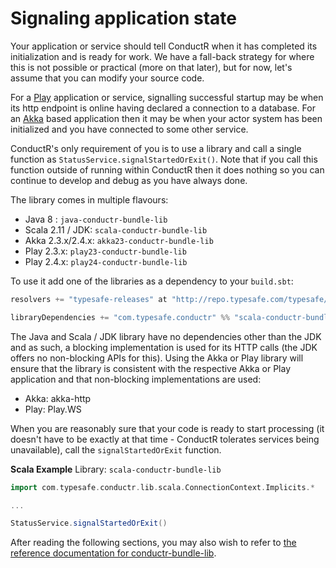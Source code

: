 # Signaling application state

Your application or service should tell ConductR when it has completed its initialization and is ready for work. We have a fall-back strategy for where this is not possible or practical (more on that later), but for now, let's assume that you can modify your source code.

For a [Play](https://www.playframework.com/) application or service, signalling successful startup may be when its http endpoint is online having declared a connection to a database. For an [Akka](http://akka.io/) based application then it may be when your actor system has been initialized and you have connected to some other service.

ConductR's only requirement of you is to use a library and call a single function as `StatusService.signalStartedOrExit()`. Note that if you call this function outside of running within ConductR then it does nothing so you can continue to develop and debug as you have always done.

The library comes in multiple flavours: 
- Java 8 : `java-conductr-bundle-lib`
- Scala 2.11 / JDK: `scala-conductr-bundle-lib`
- Akka 2.3.x/2.4.x: `akka23-conductr-bundle-lib`
- Play 2.3.x: `play23-conductr-bundle-lib`
- Play 2.4.x: `play24-conductr-bundle-lib`

To use it add one of the libraries as a dependency to your `build.sbt`:

```scala
resolvers += "typesafe-releases" at "http://repo.typesafe.com/typesafe/maven-releases"

libraryDependencies += "com.typesafe.conductr" %% "scala-conductr-bundle-lib" % "1.1.0"
```

The Java and Scala / JDK library have no dependencies other than the JDK and as such, a blocking implementation is used for its HTTP calls (the JDK offers no non-blocking APIs for this). Using the Akka or Play library will ensure that the library is consistent with the respective Akka or Play application and that non-blocking implementations are used:
- Akka: akka-http
- Play: Play.WS

When you are reasonably sure that your code is ready to start processing (it doesn't have to be exactly at that time - ConductR tolerates services being unavailable), call the `signalStartedOrExit` function. 

**Scala Example**
Library: `scala-conductr-bundle-lib`

```scala
import com.typesafe.conductr.lib.scala.ConnectionContext.Implicits.*

...

StatusService.signalStartedOrExit()
```

After reading the following sections, you may also wish to refer to [the reference documentation for conductr-bundle-lib](https://github.com/typesafehub/conductr-bundle-lib#typesafe-conductr-bundle-library).
